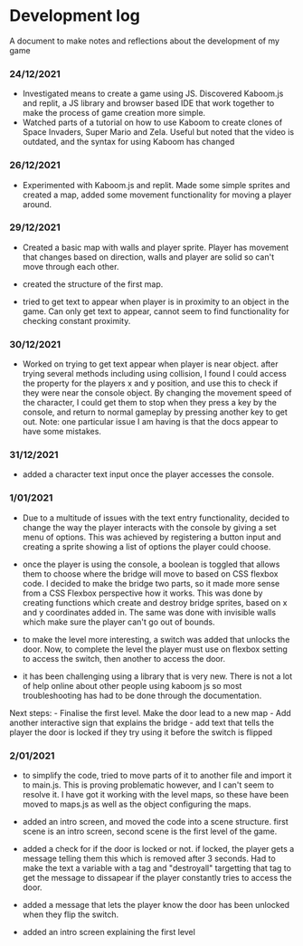 # Development log
A document to make notes and reflections about the development of my game

### 24/12/2021
 - Investigated means to create a game using JS. Discovered Kaboom.js and replit, a JS library and browser based IDE that work together to make 
    the process of game creation more simple.
 - Watched parts of a tutorial on how to use Kaboom to create clones of Space Invaders, Super Mario and Zela. Useful but noted that the video is outdated,
   and the syntax for using Kaboom has changed
   
### 26/12/2021
 - Experimented with Kaboom.js and replit. Made some simple sprites and created a map, added some movement functionality for moving a player around.

### 29/12/2021

 - Created a basic map with walls and player sprite. Player has movement that changes based on direction, walls and player are solid so can't move through each other. 

 - created the structure of the first map.

 - tried to get text to appear when player is in proximity to an object in the game. Can only get text to appear, cannot seem to find functionality for checking constant proximity. 

 ### 30/12/2021

 - Worked on trying to get text appear when player is near object. after trying several methods including using collision, I found I could access the property for the players x and y position, and use this to check if they were near the console object. By changing the movement speed of the character, I could get them to stop when they press a key by the console, and return to normal gameplay by pressing another key to get out. Note: one particular issue I am having is that the docs appear to have some mistakes.

  ### 31/12/2021
  - added a character text input once the player accesses the console.

  ### 1/01/2021
   - Due to a multitude of issues with the text entry functionality, decided to change the way the player interacts with the console by giving a set menu of options. This was achieved by registering a button input and creating a sprite showing a list of options the player could choose.

   - once the player is using the console, a boolean is toggled that allows them to choose where the bridge will move to based on CSS flexbox code. I decided to make the bridge two parts, so it made more sense from a CSS Flexbox perspective how it works. This was done by creating functions which create and destroy bridge sprites, based on x and y coordinates added in. The same was done with invisible walls which make sure the player can't go out of bounds.

   - to make the level more interesting, a switch was added that unlocks the door. Now, to complete the level the player must use on flexbox setting to access the switch, then another to access the door. 

   - it has been challenging using a library that is very new. There is not a lot of help online about other people using kaboom js so most troubleshooting has had to be done through the documentation.

   Next steps:
    - Finalise the first level. Make the door lead to a new map
    - Add another interactive sign that explains the bridge
    - add text that tells the player the door is locked if they try using it before the switch is flipped

### 2/01/2021
  - to simplify the code, tried to move parts of it to another file and import it to main.js. This is proving problematic however, and I can't seem to resolve it. I have got it working with the level maps, so these have been moved to maps.js as well as the object configuring the maps. 

  - added an intro screen, and moved the code into a scene structure. first scene is an intro screen, second scene is the first level of the game.

  - added a check for if the door is locked or not. if locked, the player gets a message telling them this which is removed after 3 seconds. Had to make the text a variable with a tag and "destroyall" targetting that tag to get the message to dissapear if the player constantly tries to access the door.

  - added a message that lets the player know the door has been unlocked when they flip the switch.

  - added an intro screen explaining the first level

